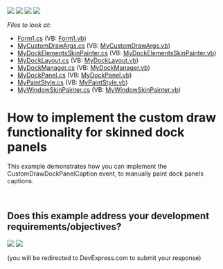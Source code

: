 <!-- default badges list -->
![](https://img.shields.io/endpoint?url=https://codecentral.devexpress.com/api/v1/VersionRange/128617118/13.1.4%2B)
[![](https://img.shields.io/badge/Open_in_DevExpress_Support_Center-FF7200?style=flat-square&logo=DevExpress&logoColor=white)](https://supportcenter.devexpress.com/ticket/details/E2502)
[![](https://img.shields.io/badge/📖_How_to_use_DevExpress_Examples-e9f6fc?style=flat-square)](https://docs.devexpress.com/GeneralInformation/403183)
[![](https://img.shields.io/badge/💬_Leave_Feedback-feecdd?style=flat-square)](#does-this-example-address-your-development-requirementsobjectives)
<!-- default badges end -->
<!-- default file list -->
*Files to look at*:

* [Form1.cs](./CS/WindowsFormsApplication1/Form1.cs) (VB: [Form1.vb](./VB/WindowsFormsApplication1/Form1.vb))
* [MyCustomDrawArgs.cs](./CS/WindowsFormsApplication1/MyDockManager/MyCustomDrawArgs.cs) (VB: [MyCustomDrawArgs.vb](./VB/WindowsFormsApplication1/MyDockManager/MyCustomDrawArgs.vb))
* [MyDockElementsSkinPainter.cs](./CS/WindowsFormsApplication1/MyDockManager/MyDockElementsSkinPainter.cs) (VB: [MyDockElementsSkinPainter.vb](./VB/WindowsFormsApplication1/MyDockManager/MyDockElementsSkinPainter.vb))
* [MyDockLayout.cs](./CS/WindowsFormsApplication1/MyDockManager/MyDockLayout.cs) (VB: [MyDockLayout.vb](./VB/WindowsFormsApplication1/MyDockManager/MyDockLayout.vb))
* [MyDockManager.cs](./CS/WindowsFormsApplication1/MyDockManager/MyDockManager.cs) (VB: [MyDockManager.vb](./VB/WindowsFormsApplication1/MyDockManager/MyDockManager.vb))
* [MyDockPanel.cs](./CS/WindowsFormsApplication1/MyDockManager/MyDockPanel.cs) (VB: [MyDockPanel.vb](./VB/WindowsFormsApplication1/MyDockManager/MyDockPanel.vb))
* [MyPaintStyle.cs](./CS/WindowsFormsApplication1/MyDockManager/MyPaintStyle.cs) (VB: [MyPaintStyle.vb](./VB/WindowsFormsApplication1/MyDockManager/MyPaintStyle.vb))
* [MyWindowSkinPainter.cs](./CS/WindowsFormsApplication1/MyDockManager/MyWindowSkinPainter.cs) (VB: [MyWindowSkinPainter.vb](./VB/WindowsFormsApplication1/MyDockManager/MyWindowSkinPainter.vb))
<!-- default file list end -->
# How to implement the custom draw functionality for skinned dock panels


<p>This example demonstrates how you can implement the CustomDrawDockPanelCaption event, to manually paint dock panels captions.</p>

<br/>


<!-- feedback -->
## Does this example address your development requirements/objectives?

[<img src="https://www.devexpress.com/support/examples/i/yes-button.svg"/>](https://www.devexpress.com/support/examples/survey.xml?utm_source=github&utm_campaign=winforms-docking-custom-draw-skinned-dock-panel-caption&~~~was_helpful=yes) [<img src="https://www.devexpress.com/support/examples/i/no-button.svg"/>](https://www.devexpress.com/support/examples/survey.xml?utm_source=github&utm_campaign=winforms-docking-custom-draw-skinned-dock-panel-caption&~~~was_helpful=no)

(you will be redirected to DevExpress.com to submit your response)
<!-- feedback end -->
